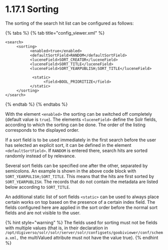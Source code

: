 # 1.17.1 Sorting

The sorting of the search hit list can be configured as follows:

{% tabs %}
{% tab title="config\_viewer.xml" %}
```markup
<search>
     <sorting>
           <enabled>true</enabled>
           <defaultSortField>RANDOM</defaultSortField>
           <luceneField>SORT_CREATOR</luceneField>
           <luceneField>SORT_TITLE</luceneField>
           <luceneField>SORT_YEARPUBLISH;SORT_TITLE</luceneField>
           
            <static>
                 <field>BOOL_PRIORITIZE</field>
           </static>
     </sorting>
</search>
```
{% endtab %}
{% endtabs %}

With the element `<enabled>` the sorting can be switched off completely \(default value is `true`\). The elements `<luceneField>` define the Solr fields, according to which the sorting can be done. The order of the listing corresponds to the displayed order. 

If a sort field is to be used immediately in the first search before the user has selected an explicit sort, it can be defined in the element `<defaultSortField>`. If `RANDOM` is entered there, search hits are sorted randomly instead of by relevance.

Several sort fields can be specified one after the other, separated by semicolons. An example is shown in the above code block with `SORT_YEARPULISH;SORT_TITLE`. This means that the hits are first sorted by `SORT_YEARPUBLISH`. The records that do not contain the metadata are listed below according to `SORT_TITLE`.

An additional static list of sort fields `<static>` can be used to always place certain works on top based on the presence of a certain index field. The fields configured here are applied in the sort order before the normal sort fields and are not visible to the user.

{% hint style="warning" %}
The fields used for sorting must not be fields with multiple values \(that is, in their declaration in `/opt/digiverso/solr/solr/server/solr/configsets/goobiviewer/conf/schema.xml,` the multiValued attribute must not have the value true\).
{% endhint %}



